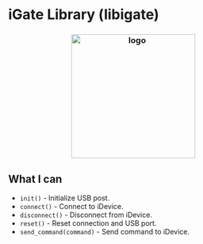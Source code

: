 # iGate Library (libigate)

<h3 align="center"><img src="https://user-images.githubusercontent.com/54115104/95887006-feb5b780-0d87-11eb-9b5c-a2774fff4c46.png" alt="logo" height="250px"></h3>

## What I can

* `init()` - Initialize USB post.
* `connect()` - Connect to iDevice.
* `disconnect()` - Disconnect from iDevice.
* `reset()` - Reset connection and USB port.
* `send_command(command)` - Send command to iDevice.
